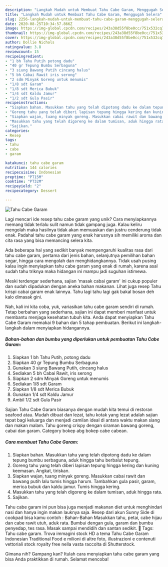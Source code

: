 ```yaml
---
description: "Langkah Mudah untuk Membuat Tahu Cabe Garam, Menggugah Selera"
title: "Langkah Mudah untuk Membuat Tahu Cabe Garam, Menggugah Selera"
slug: 2256-langkah-mudah-untuk-membuat-tahu-cabe-garam-menggugah-selera
date: 2020-08-25T10:34:57.866Z
image: https://img-global.cpcdn.com/recipes/243a38d55f8be0cc/751x532cq70/tahu-cabe-garam-foto-resep-utama.jpg
thumbnail: https://img-global.cpcdn.com/recipes/243a38d55f8be0cc/751x532cq70/tahu-cabe-garam-foto-resep-utama.jpg
cover: https://img-global.cpcdn.com/recipes/243a38d55f8be0cc/751x532cq70/tahu-cabe-garam-foto-resep-utama.jpg
author: Dollie Nichols
ratingvalue: 3.8
reviewcount: 15
recipeingredient:
- "1 bh Tahu Putih potong dadu"
- "40 gr Tepung Bumbu Serbaguna"
- "3 siung Bawang Putih cincang halus"
- "5 bh Cabai Rawit iris serong"
- "2 sdm Minyak Goreng untuk menumis"
- "1/8 sdt Garam"
- "1/8 sdt Merica Bubuk"
- "1/4 sdt Kaldu Jamur"
- "1/2 sdt Gula Pasir"
recipeinstructions:
- "Siapkan bahan. Masukkan tahu yang telah dipotong dadu ke dalam tepung bumbu serbaguna, aduk hingga tahu berbalut tepung."
- "Goreng tahu yang telah diberi lapisan tepung hingga kering dan kuning keemasan. Angkat, tiriskan."
- "Siapkan wajan, tuang minyak goreng. Masukkan cabai rawit dan bawang putih lalu tumis hingga harum. Tambahkan gula pasir, garam, merica bubuk dan kaldu jamur. Tumis hingga kering."
- "Masukkan tahu yang telah digoreng ke dalam tumisan, aduk hingga rata."
- "Sajikan."
categories:
- Resep
tags:
- tahu
- cabe
- garam

katakunci: tahu cabe garam 
nutrition: 144 calories
recipecuisine: Indonesian
preptime: "PT15M"
cooktime: "PT32M"
recipeyield: "2"
recipecategory: Dessert

---
```



![Tahu Cabe Garam](https://img-global.cpcdn.com/recipes/243a38d55f8be0cc/751x532cq70/tahu-cabe-garam-foto-resep-utama.jpg)

Lagi mencari ide resep tahu cabe garam yang unik? Cara menyiapkannya memang tidak terlalu sulit namun tidak gampang juga. Kalau keliru mengolah maka hasilnya tidak akan memuaskan dan justru cenderung tidak enak. Padahal tahu cabe garam yang enak harusnya sih memiliki aroma dan cita rasa yang bisa memancing selera kita.

Ada beberapa hal yang sedikit banyak mempengaruhi kualitas rasa dari tahu cabe garam, pertama dari jenis bahan, selanjutnya pemilihan bahan segar, hingga cara mengolah dan menghidangkannya. Tidak usah pusing kalau ingin menyiapkan tahu cabe garam yang enak di rumah, karena asal sudah tahu triknya maka hidangan ini mampu jadi suguhan istimewa.

Meski terdengar sederhana, sajian &#39;masak cabai garam&#39; ini cukup populer dan sudah dipadukan dengan aneka bahan makanan. Lihat juga resep Tahu krispi cabai garam enak lainnya. Tahu lagi tahu lagi gak bakal bosan deh kalo dimasak gini.


Nah, kali ini kita coba, yuk, variasikan tahu cabe garam sendiri di rumah. Tetap berbahan yang sederhana, sajian ini dapat memberi manfaat untuk membantu menjaga kesehatan tubuh kita. Anda dapat menyiapkan Tahu Cabe Garam memakai 9 bahan dan 5 tahap pembuatan. Berikut ini langkah-langkah dalam menyiapkan hidangannya.

<!--inarticleads1-->

##### Bahan-bahan dan bumbu yang diperlukan untuk pembuatan Tahu Cabe Garam:

1. Siapkan 1 bh Tahu Putih, potong dadu
1. Siapkan 40 gr Tepung Bumbu Serbaguna
1. Gunakan 3 siung Bawang Putih, cincang halus
1. Sediakan 5 bh Cabai Rawit, iris serong
1. Siapkan 2 sdm Minyak Goreng untuk menumis
1. Sediakan 1/8 sdt Garam
1. Siapkan 1/8 sdt Merica Bubuk
1. Gunakan 1/4 sdt Kaldu Jamur
1. Ambil 1/2 sdt Gula Pasir


Sajian Tahu Cabe Garam biasanya dengan mudah kita temui di restoran seafood atau. Mudah dibuat dan lezat, tahu kotak yang lezat adalah sajian tepat bagi keluarga dan menjadi camilan ideal di antara waktu makan siang dan makan malam. Tahu goreng crispy dengan siraman bawang goreng, cabai dan garam. Category bokep abg bokep cabe cabean. 

<!--inarticleads2-->

##### Cara membuat Tahu Cabe Garam:

1. Siapkan bahan. Masukkan tahu yang telah dipotong dadu ke dalam tepung bumbu serbaguna, aduk hingga tahu berbalut tepung.
1. Goreng tahu yang telah diberi lapisan tepung hingga kering dan kuning keemasan. Angkat, tiriskan.
1. Siapkan wajan, tuang minyak goreng. Masukkan cabai rawit dan bawang putih lalu tumis hingga harum. Tambahkan gula pasir, garam, merica bubuk dan kaldu jamur. Tumis hingga kering.
1. Masukkan tahu yang telah digoreng ke dalam tumisan, aduk hingga rata.
1. Sajikan.


Tahu cabe garam ini pun bisa juga menjadi makanan diet untuk menghindari nasi dan hanya ingin makan lauknya saja. Resep dari akun Sunny Side di cookpad bisa kamu contoh : Bahan-Bahan  Masukkan tahu, petai, cabe hijau dan cabe rawit utuh, aduk rata. Bumbui dengan gula, garam dan bumbu penyedap, tes rasa. Masak sampai mendidih dan santan sedikit.  Tags: Tahu cabe garam. Trova immagini stock HD a tema Tahu Cabe Garam Indonesian Traditional Food e milioni di altre foto, illustrazioni e contenuti vettoriali stock royalty free nella vasta raccolta di Shutterstock. 

Gimana nih? Gampang kan? Itulah cara menyiapkan tahu cabe garam yang bisa Anda praktikkan di rumah. Selamat mencoba!
